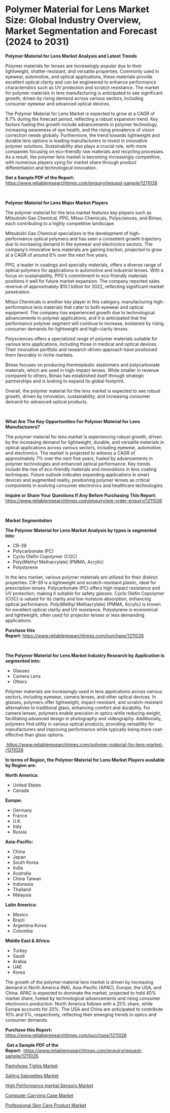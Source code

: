 <p><h1>Polymer Material for Lens Market Size: Global Industry Overview, Market Segmentation and Forecast (2024 to 2031)</h1></p><p><strong>Polymer Material for Lens Market Analysis and Latest Trends</strong></p>
<p><p>Polymer materials for lenses are increasingly popular due to their lightweight, shatter-resistant, and versatile properties. Commonly used in eyewear, automotive, and optical applications, these materials provide excellent optical clarity and can be engineered to enhance performance characteristics such as UV protection and scratch resistance. The market for polymer materials in lens manufacturing is anticipated to see significant growth, driven by rising demand across various sectors, including consumer eyewear and advanced optical devices.</p><p>The Polymer Material for Lens Market is expected to grow at a CAGR of 9.7% during the forecast period, reflecting a robust expansion trend. Key factors fueling this growth include advancements in polymer technology, increasing awareness of eye health, and the rising prevalence of vision correction needs globally. Furthermore, the trend towards lightweight and durable lens options is leading manufacturers to invest in innovative polymer solutions. Sustainability also plays a crucial role, with more companies focusing on eco-friendly raw materials and recycling processes. As a result, the polymer lens market is becoming increasingly competitive, with numerous players vying for market share through product differentiation and technological innovation.</p></p>
<p><strong>Get a Sample PDF of the Report:&nbsp;</strong> <a href="https://www.reliableresearchtimes.com/enquiry/request-sample/1211026?utm_campaign=1355&utm_medium=2&utm_source=Github&utm_content=ia&utm_term=05102024&utm_id=polymer-material-for-lens">https://www.reliableresearchtimes.com/enquiry/request-sample/1211026</a></p>
<p>&nbsp;</p>
<p><strong>Polymer Material for Lens Major Market Players</strong></p>
<p><p>The polymer material for the lens market features key players such as Mitsubishi Gas Chemical, PPG, Mitsui Chemicals, Polysciences, and Bimax, each contributing to a highly competitive landscape.</p><p>Mitsubishi Gas Chemical specializes in the development of high-performance optical polymers and has seen a consistent growth trajectory due to increasing demand in the eyewear and electronics sectors. The company’s innovative lens materials are gaining traction, projected to grow at a CAGR of around 6% over the next five years.</p><p>PPG, a leader in coatings and specialty materials, offers a diverse range of optical polymers for applications in automotive and industrial lenses. With a focus on sustainability, PPG's commitment to eco-friendly materials positions it well for future market expansion. The company reported sales revenue of approximately $15.1 billion for 2022, reflecting significant market penetration.</p><p>Mitsui Chemicals is another key player in this category, manufacturing high-performance lens materials that cater to both eyewear and optical equipment. The company has experienced growth due to technological advancements in polymer applications, and it is anticipated that the performance polymer segment will continue to increase, bolstered by rising consumer demands for lightweight and high-clarity lenses.</p><p>Polysciences offers a specialized range of polymer materials suitable for various lens applications, including those in medical and optical devices. Their innovative portfolio and research-driven approach have positioned them favorably in niche markets.</p><p>Bimax focuses on producing thermoplastic elastomers and polycarbonate materials, which are used in high-impact lenses. While smaller in revenue compared to others, Bimax has established itself through strategic partnerships and is looking to expand its global footprint.</p><p>Overall, the polymer material for the lens market is expected to see robust growth, driven by innovation, sustainability, and increasing consumer demand for advanced optical products.</p></p>
<p>&nbsp;</p>
<p><strong>What Are The Key Opportunities For Polymer Material for Lens Manufacturers?</strong></p>
<p><p>The polymer material for lens market is experiencing robust growth, driven by the increasing demand for lightweight, durable, and versatile materials in optical applications across various sectors, including eyewear, automotive, and electronics. The market is projected to witness a CAGR of approximately 7% over the next five years, fueled by advancements in polymer technologies and enhanced optical performance. Key trends include the rise of eco-friendly materials and innovations in lens coating techniques. Future outlook indicates expanding applications in smart devices and augmented reality, positioning polymer lenses as critical components in evolving consumer electronics and healthcare technologies.</p></p>
<p><strong>Inquire or Share Your Questions If Any Before Purchasing This Report:</strong> <a href="https://www.reliableresearchtimes.com/enquiry/pre-order-enquiry/1211026?utm_campaign=1355&utm_medium=2&utm_source=Github&utm_content=ia&utm_term=05102024&utm_id=polymer-material-for-lens">https://www.reliableresearchtimes.com/enquiry/pre-order-enquiry/1211026</a></p>
<p>&nbsp;</p>
<p><strong>Market Segmentation</strong></p>
<p><strong>The Polymer Material for Lens Market Analysis by types is segmented into:</strong></p>
<p><ul><li>CR-39</li><li>Polycarbonate (PC)</li><li>Cyclo Olefin Copolymer (COC)</li><li>Poly(Methyl Methacrylate) (PMMA, Acrylic)</li><li>Polystyrene</li></ul></p>
<p><p>In the lens market, various polymer materials are utilized for their distinct properties. CR-39 is a lightweight and scratch-resistant plastic, ideal for prescription lenses. Polycarbonate (PC) offers high impact resistance and UV protection, making it suitable for safety glasses. Cyclo Olefin Copolymer (COC) is valued for its clarity and low moisture absorption, enhancing optical performance. Poly(Methyl Methacrylate) (PMMA, Acrylic) is known for excellent optical clarity and UV resistance. Polystyrene is economical and lightweight, often used for projector lenses or less demanding applications.</p></p>
<p><strong>Purchase this Report:&nbsp;</strong><a href="https://www.reliableresearchtimes.com/purchase/1211026?utm_campaign=1355&utm_medium=2&utm_source=Github&utm_content=ia&utm_term=05102024&utm_id=polymer-material-for-lens">https://www.reliableresearchtimes.com/purchase/1211026</a></p>
<p>&nbsp;</p>
<p><strong>The Polymer Material for Lens Market Industry Research by Application is segmented into:</strong></p>
<p><ul><li>Glasses</li><li>Camera Lens</li><li>Others</li></ul></p>
<p><p>Polymer materials are increasingly used in lens applications across various sectors, including eyewear, camera lenses, and other optical devices. In glasses, polymers offer lightweight, impact-resistant, and scratch-resistant alternatives to traditional glass, enhancing comfort and durability. For camera lenses, polymers enable precision in optics while reducing weight, facilitating advanced design in photography and videography. Additionally, polymers find utility in various optical products, providing versatility for manufacturers and improving performance while typically being more cost-effective than glass options.</p></p>
<p><a href="https://www.reliableresearchtimes.com/polymer-material-for-lens-market-r1211026?utm_campaign=1355&utm_medium=2&utm_source=Github&utm_content=ia&utm_term=05102024&utm_id=polymer-material-for-lens">&nbsp;https://www.reliableresearchtimes.com/polymer-material-for-lens-market-r1211026</a></p>
<p><strong>In terms of Region, the Polymer Material for Lens Market Players available by Region are:</strong></p>
<p>
    <p> <strong> North America: </strong>
        <ul>
            <li>United States</li>
            <li>Canada</li>
        </ul>
        </p> 
    <p> <strong> Europe: </strong>
        <ul>
            <li>Germany</li>
            <li>France</li>
            <li>U.K.</li>
            <li>Italy</li>
            <li>Russia</li>
        </ul>
        </p> 
    <p> <strong> Asia-Pacific: </strong>
        <ul>
            <li>China</li>
            <li>Japan</li>
            <li>South Korea</li>
            <li>India</li>
            <li>Australia</li>
            <li>China Taiwan</li>
            <li>Indonesia</li>
            <li>Thailand</li>
            <li>Malaysia</li>
        </ul>
        </p> 
    <p> <strong> Latin America: </strong>
        <ul>
            <li>Mexico</li>
            <li>Brazil</li>
            <li>Argentina Korea</li>
            <li>Colombia</li>
        </ul>
        </p> 
    <p> <strong> Middle East & Africa: </strong>
        <ul>
            <li>Turkey</li>
            <li>Saudi</li>
            <li>Arabia</li>
            <li>UAE</li>
            <li>Korea</li>
        </ul>
    </p>
    </p>
<p><p>The growth of the polymer material lens market is driven by increasing demand in North America (NA), Asia-Pacific (APAC), Europe, the USA, and China. APAC is expected to dominate the market, projected to hold 40% market share, fueled by technological advancements and rising consumer electronics production. North America follows with a 25% share, while Europe accounts for 20%. The USA and China are anticipated to contribute 10% and 5%, respectively, reflecting their emerging trends in optics and consumer demands.</p></p>
<p><strong>Purchase this Report: </strong><a href="https://www.reliableresearchtimes.com/purchase/1211026?utm_campaign=1355&utm_medium=2&utm_source=Github&utm_content=ia&utm_term=05102024&utm_id=polymer-material-for-lens">https://www.reliableresearchtimes.com/purchase/1211026</a></p>
<p>&nbsp;<strong>Get a Sample PDF of the Report:&nbsp;&nbsp;</strong><a href="https://www.reliableresearchtimes.com/enquiry/request-sample/1211026?utm_campaign=1355&utm_medium=2&utm_source=Github&utm_content=ia&utm_term=05102024&utm_id=polymer-material-for-lens">https://www.reliableresearchtimes.com/enquiry/request-sample/1211026</a></p>
<p><strong></strong></p>
<p><p><a href="https://www.linkedin.com/pulse/pantyhose-tights-market-size-share-growth-analysis-type-6wc1e?utm_campaign=1355&utm_medium=2&utm_source=Github&utm_content=ia&utm_term=05102024&utm_id=polymer-material-for-lens">Pantyhose Tights Market</a></p><p><a href="https://www.linkedin.com/pulse/sailing-salopettes-market-size-share-trends-analysis-report-bceje?utm_campaign=1355&utm_medium=2&utm_source=Github&utm_content=ia&utm_term=05102024&utm_id=polymer-material-for-lens">Sailing Salopettes Market</a></p><p><a href="https://www.linkedin.com/pulse/market-forecasting-change-global-high-performance-inertial-dji6c?utm_campaign=1355&utm_medium=2&utm_source=Github&utm_content=ia&utm_term=05102024&utm_id=polymer-material-for-lens">High Performance Inertial Sensors Market</a></p><p><a href="https://www.linkedin.com/pulse/computer-carrying-case-market-forecasts-trends-impact-analysis-otoce?utm_campaign=1355&utm_medium=2&utm_source=Github&utm_content=ia&utm_term=05102024&utm_id=polymer-material-for-lens">Computer Carrying Case Market</a></p><p><a href="https://www.linkedin.com/pulse/global-professional-skin-care-product-industry-analysis-report-jqwre?utm_campaign=1355&utm_medium=2&utm_source=Github&utm_content=ia&utm_term=05102024&utm_id=polymer-material-for-lens">Professional Skin Care Product Market</a></p></p>